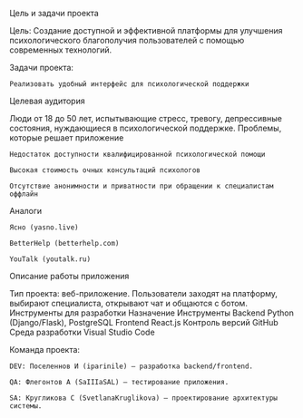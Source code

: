 Цель и задачи проекта

Цель: Создание доступной и эффективной платформы для улучшения психологического благополучия пользователей с помощью современных технологий.

Задачи проекта:

    Реализовать удобный интерфейс для психологической поддержки

Целевая аудитория

Люди от 18 до 50 лет, испытывающие стресс, тревогу, депрессивные состояния, нуждающиеся в психологической поддержке.
Проблемы, которые решает приложение

    Недостаток доступности квалифицированной психологической помощи

    Высокая стоимость очных консультаций психологов

    Отсутствие анонимности и приватности при обращении к специалистам оффлайн

Аналоги

    Ясно (yasno.live)

    BetterHelp (betterhelp.com)

    YouTalk (youtalk.ru)

Описание работы приложения

Тип проекта: веб-приложение.
Пользователи заходят на платформу, выбирают специалиста, открывают чат и общаются с ботом.
Инструменты для разработки
Назначение	Инструменты
Backend	Python (Django/Flask), PostgreSQL
Frontend	React.js
Контроль версий	GitHub
Среда разработки	Visual Studio Code

Команда проекта:


    DEV: Поселеннов И (iparinile) — разработка backend/frontend.

    QA: Флегонтов А (SaIIIaSAL) — тестирование приложения.

    SA: Кругликова С (SvetlanaKruglikova) — проектирование архитектуры системы.

